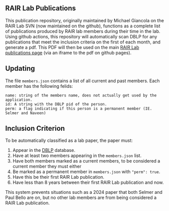 
## RAIR Lab Publications

This publication repository, originally maintained by Michael Giancola on the RAIR Lab SVN (now maintained on the github),
functions as a complete list of publications produced by RAIR lab members during their time in the lab. Using github
actions, this repository will automatically scan DBLP for any publications that meet the inclusion criteria on the first of each month, and generate a pdf. This PDF will then be used on the main [RAIR Lab publications page](https://rair.cogsci.rpi.edu/publications/) (via an iframe to the pdf on github pages).  

## Updating
The file `members.json` contains a list of all current and past members. Each member has the following felids:
```
name: string of the members name, does not actually get used by the application.
id: A string with the DBLP pid of the person.
perm: a flag indicating if this person is a permanent member (IE. Selmer and Naveen)
```

## Inclusion Criterion

To be automatically classified as a lab paper, the paper must: 
1) Appear in the [DBLP](https://dblp.dagstuhl.de/) database.
2) Have at least two members appearing in the `members.json` list.
3) Have both members marked as a current members, to be considered a current member they must either
  1) Be marked as a permanent member in `members.json` with `"perm": true`. 
  2) Have this be their first RAIR Lab publication. 
  3) Have less than 8 years between their first RAIR Lab publication and now.

This system prevents situations such as a 2024 paper that both Selmer and Paul Bello are on, but no other lab members are 
from being considered a RAIR Lab publication. 